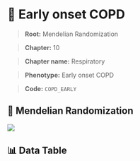 # 🧪 Early onset COPD

> **Root:** Mendelian Randomization

> **Chapter:** 10  

> **Chapter name:** Respiratory

> **Phenotype:** Early onset COPD  

> **Code:** `COPD_EARLY`

## 🧬 Mendelian Randomization  

<img src="/MR/Figures/Forward/COPD_EARLY.png"/>

## 📊 Data Table

<CsvTableMRF src="/public/MR/Data/Forward/COPD_EARLY.csv"/>
